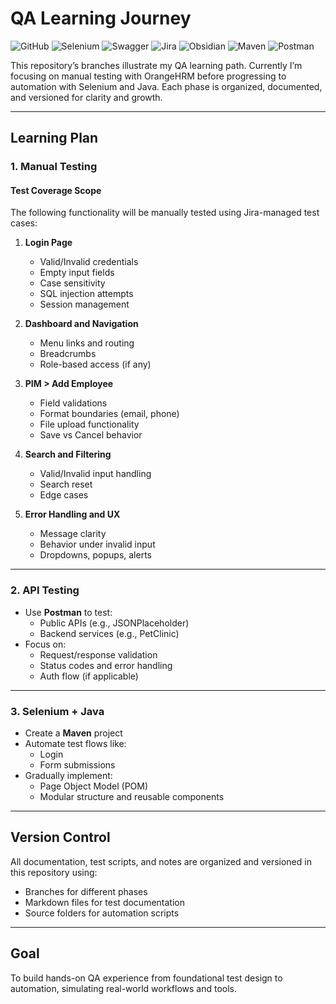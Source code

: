 # QA Learning Journey
![GitHub](https://img.shields.io/badge/git-%23121011.svg?style=for-the-badge&logo=github&logoColor=white) ![Selenium](https://img.shields.io/badge/selenium-43B02A?style=for-the-badge&logo=selenium&logoColor=white) ![Swagger](https://img.shields.io/badge/swagger-%2385EA2D.svg?style=for-the-badge&logo=swagger&logoColor=black) ![Jira](https://img.shields.io/badge/jira-0052CC?style=for-the-badge&logo=jira&logoColor=white) ![Obsidian](https://img.shields.io/badge/obsidian-483699?style=for-the-badge&logo=obsidian&logoColor=white)
![Maven](https://img.shields.io/badge/maven-C71A36?style=for-the-badge&logo=apachemaven&logoColor=white) ![Postman](https://img.shields.io/badge/postman-FF6C37?style=for-the-badge&logo=postman&logoColor=white)



This repository’s branches illustrate my QA learning path. Currently I’m focusing on manual testing with OrangeHRM before progressing to automation with Selenium and Java. Each phase is organized, documented, and versioned for clarity and growth.

---

## Learning Plan

### 1. Manual Testing

#### Test Coverage Scope

The following functionality will be manually tested using Jira-managed test cases:

1. **Login Page**
   - Valid/Invalid credentials
   - Empty input fields
   - Case sensitivity
   - SQL injection attempts
   - Session management

2. **Dashboard and Navigation**
   - Menu links and routing
   - Breadcrumbs
   - Role-based access (if any)

3. **PIM > Add Employee**
   - Field validations
   - Format boundaries (email, phone)
   - File upload functionality
   - Save vs Cancel behavior

4. **Search and Filtering**
   - Valid/Invalid input handling
   - Search reset
   - Edge cases

5. **Error Handling and UX**
   - Message clarity
   - Behavior under invalid input
   - Dropdowns, popups, alerts

---

### 2. API Testing

- Use **Postman** to test:
  - Public APIs (e.g., JSONPlaceholder)
  - Backend services (e.g., PetClinic)
- Focus on:
  - Request/response validation
  - Status codes and error handling
  - Auth flow (if applicable)

---

### 3. Selenium + Java

- Create a **Maven** project
- Automate test flows like:
  - Login
  - Form submissions
- Gradually implement:
  - Page Object Model (POM)
  - Modular structure and reusable components

---

## Version Control

All documentation, test scripts, and notes are organized and versioned in this repository using:

- Branches for different phases
- Markdown files for test documentation
- Source folders for automation scripts

---

## Goal

To build hands-on QA experience from foundational test design to automation, simulating real-world workflows and tools.
